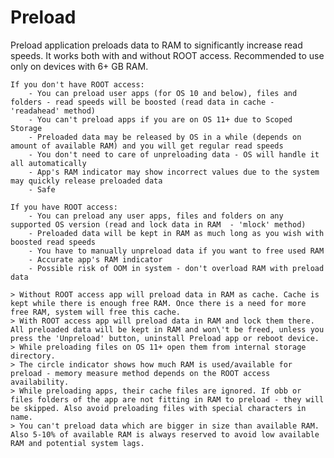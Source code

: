 # Preload
Preload application preloads data to RAM to significantly increase read speeds. It works both with and without ROOT access. Recommended to use only on devices with 6+ GB RAM.

    If you don't have ROOT access:
        - You can preload user apps (for OS 10 and below), files and folders - read speeds will be boosted (read data in cache - 'readahead' method)
        - You can't preload apps if you are on OS 11+ due to Scoped Storage
        - Preloaded data may be released by OS in a while (depends on amount of available RAM) and you will get regular read speeds
        - You don't need to care of unpreloading data - OS will handle it all automatically
        - App's RAM indicator may show incorrect values due to the system may quickly release preloaded data
        - Safe

    If you have ROOT access:
        - You can preload any user apps, files and folders on any supported OS version (read and lock data in RAM  - 'mlock' method)
        - Preloaded data will be kept in RAM as much long as you wish with boosted read speeds
        - You have to manually unpreload data if you want to free used RAM
        - Accurate app's RAM indicator
        - Possible risk of OOM in system - don't overload RAM with preload data

    > Without ROOT access app will preload data in RAM as cache. Cache is kept while there is enough free RAM. Once there is a need for more free RAM, system will free this cache.
    > With ROOT access app will preload data in RAM and lock them there. All preloaded data will be kept in RAM and won\'t be freed, unless you press the 'Unpreload' button, uninstall Preload app or reboot device.
    > While preloading files on OS 11+ open them from internal storage directory.
    > The circle indicator shows how much RAM is used/available for preload - memory measure method depends on the ROOT access availability.
    > While preloading apps, their cache files are ignored. If obb or files folders of the app are not fitting in RAM to preload - they will be skipped. Also avoid preloading files with special characters in name.
    > You can't preload data which are bigger in size than available RAM. Also 5-10% of available RAM is always reserved to avoid low available RAM and potential system lags.
